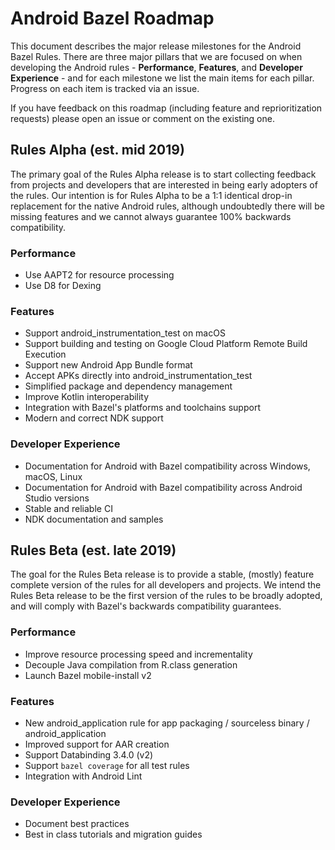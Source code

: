 
# Android Bazel Roadmap

This document describes the major release milestones for the Android Bazel
Rules. There are three major pillars that we are focused on when developing the
Android rules - **Performance**, **Features**, and **Developer Experience** -
and for each milestone we list the main items for each pillar. Progress on each
item is tracked via an issue.

If you have feedback on this roadmap (including feature and reprioritization
requests) please open an issue or comment on the existing one.

## Rules Alpha (est. mid 2019)

The primary goal of the Rules Alpha release is to start collecting feedback from
projects and developers that are interested in being early adopters of the
rules. Our intention is for Rules Alpha to be a 1:1 identical drop-in
replacement for the native Android rules, although undoubtedly there will be
missing features and we cannot always guarantee 100% backwards compatibility.

### Performance

*   Use AAPT2 for resource processing
*   Use D8 for Dexing

### Features

*   Support android_instrumentation_test on macOS
*   Support building and testing on Google Cloud Platform Remote Build Execution
*   Support new Android App Bundle format
*   Accept APKs directly into android_instrumentation_test
*   Simplified package and dependency management
*   Improve Kotlin interoperability
*   Integration with Bazel's platforms and toolchains support
*   Modern and correct NDK support

### Developer Experience

*   Documentation for Android with Bazel compatibility across Windows, macOS,
    Linux
*   Documentation for Android with Bazel compatibility across Android Studio
    versions
*   Stable and reliable CI
*   NDK documentation and samples

## Rules Beta (est. late 2019)

The goal for the Rules Beta release is to provide a stable, (mostly) feature
complete version of the rules for all developers and projects. We intend the
Rules Beta release to be the first version of the rules to be broadly adopted,
and will comply with Bazel's backwards compatibility guarantees.

### Performance

*   Improve resource processing speed and incrementality
*   Decouple Java compilation from R.class generation
*   Launch Bazel mobile-install v2

### Features

*   New android_application rule for app packaging / sourceless binary /
    android_application
*   Improved support for AAR creation
*   Support Databinding 3.4.0 (v2)
*   Support `bazel coverage` for all test rules
*   Integration with Android Lint

### Developer Experience

*   Document best practices
*   Best in class tutorials and migration guides
